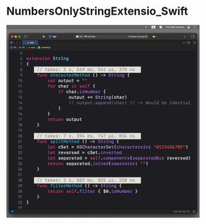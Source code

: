 # NumbersOnlyStringExtensio_Swift


![alt text](https://github.com/The-Odd-Institute/NumbersOnlyStringExtensio_Swift/blob/main/five.png?raw=true)
